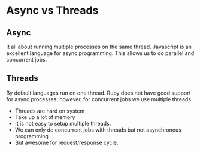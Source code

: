 # Async vs Threads
## Async
It all about running multiple processes on the same thread. Javascript is an excellent language for async programming. This allows us to do parallel and concurrent jobs. 

## Threads
By default languages run on one thread. Ruby does not have good support for async processes, however, for concurrent jobs we use multiple threads.
- Threads are hard on system
- Take up a lot of memory
- It is not easy to setup multiple threads.
- We can only do concurrent jobs with threads but not asynchronous programming.
- But awesome for request/response cycle.
